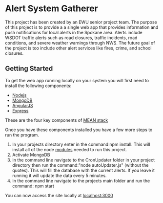 # Alert System Gatherer

This project has been created by an EWU senior project team. The purpose of this project is to provide a a single web app that provides information and push notifications for local alerts in the Spokane area. Alerts include WSDOT traffic alerts such as road closures, traffic incidents, road conditions, and severe weather warnings through NWS. The future goal of the project is too include other alert services like fires, crime, and school closures.

## Getting Started

To get the web app running locally on your system you will first need to install the following components:

* [Nodejs](https://nodejs.org/en/download/)
* [MongoDB](https://www.mongodb.com/download-center#community)
* [AngularJS](https://angular.io/)
* [Express](http://expressjs.com/)

These are the four key components of [MEAN stack](http://meanjs.org/)

Once you have these components installed you have a few more steps to run the program.

1. In your projects directory enter in the command npm install. This will install all of the node [modules](https://www.w3schools.com/nodejs/nodejs_modules.asp) needed to run this project.
2. Activate MongoDB
3. In the command line navigate to the CronUpdater folder in your project directory then run the command:"node autoUpdater.js" (without the quotes). This will fill the database with the current alerts. If you leave it running it will update the data every 5 minutes.
4. In the command line navigate to the projects main folder and run the command: npm start

You can now access the site locally at [localhost:3000](http://localhost:3000/)

